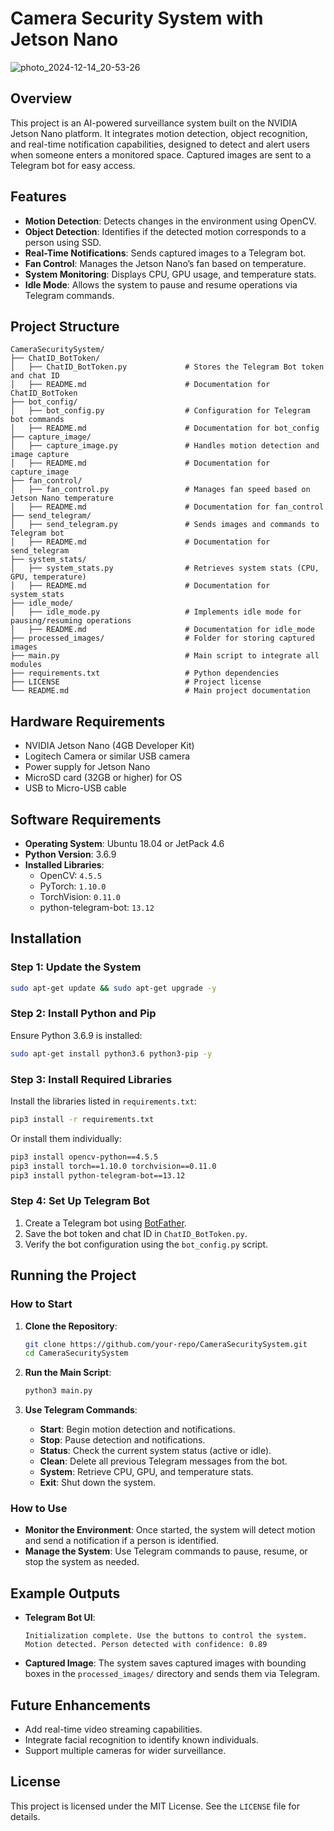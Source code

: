 # Camera Security System with Jetson Nano

![photo_2024-12-14_20-53-26](https://github.com/user-attachments/assets/10637fed-d293-464a-875b-5541df83f424)


## Overview
This project is an AI-powered surveillance system built on the NVIDIA Jetson Nano platform. It integrates motion detection, object recognition, and real-time notification capabilities, designed to detect and alert users when someone enters a monitored space. Captured images are sent to a Telegram bot for easy access.

## Features
- **Motion Detection**: Detects changes in the environment using OpenCV.
- **Object Detection**: Identifies if the detected motion corresponds to a person using SSD.
- **Real-Time Notifications**: Sends captured images to a Telegram bot.
- **Fan Control**: Manages the Jetson Nano’s fan based on temperature.
- **System Monitoring**: Displays CPU, GPU usage, and temperature stats.
- **Idle Mode**: Allows the system to pause and resume operations via Telegram commands.

## Project Structure
```
CameraSecuritySystem/
├── ChatID_BotToken/
│   ├── ChatID_BotToken.py             # Stores the Telegram Bot token and chat ID
│   ├── README.md                      # Documentation for ChatID_BotToken
├── bot_config/
│   ├── bot_config.py                  # Configuration for Telegram bot commands
│   ├── README.md                      # Documentation for bot_config
├── capture_image/
│   ├── capture_image.py               # Handles motion detection and image capture
│   ├── README.md                      # Documentation for capture_image
├── fan_control/
│   ├── fan_control.py                 # Manages fan speed based on Jetson Nano temperature
│   ├── README.md                      # Documentation for fan_control
├── send_telegram/
│   ├── send_telegram.py               # Sends images and commands to Telegram bot
│   ├── README.md                      # Documentation for send_telegram
├── system_stats/
│   ├── system_stats.py                # Retrieves system stats (CPU, GPU, temperature)
│   ├── README.md                      # Documentation for system_stats
├── idle_mode/
│   ├── idle_mode.py                   # Implements idle mode for pausing/resuming operations
│   ├── README.md                      # Documentation for idle_mode
├── processed_images/                  # Folder for storing captured images
├── main.py                            # Main script to integrate all modules
├── requirements.txt                   # Python dependencies
├── LICENSE                            # Project license
└── README.md                          # Main project documentation
```

## Hardware Requirements
- NVIDIA Jetson Nano (4GB Developer Kit)
- Logitech Camera or similar USB camera
- Power supply for Jetson Nano
- MicroSD card (32GB or higher) for OS
- USB to Micro-USB cable

## Software Requirements
- **Operating System**: Ubuntu 18.04 or JetPack 4.6
- **Python Version**: 3.6.9
- **Installed Libraries**:
  - OpenCV: `4.5.5`
  - PyTorch: `1.10.0`
  - TorchVision: `0.11.0`
  - python-telegram-bot: `13.12`

## Installation

### Step 1: Update the System
```bash
sudo apt-get update && sudo apt-get upgrade -y
```

### Step 2: Install Python and Pip
Ensure Python 3.6.9 is installed:
```bash
sudo apt-get install python3.6 python3-pip -y
```

### Step 3: Install Required Libraries
Install the libraries listed in `requirements.txt`:
```bash
pip3 install -r requirements.txt
```
Or install them individually:
```bash
pip3 install opencv-python==4.5.5
pip3 install torch==1.10.0 torchvision==0.11.0
pip3 install python-telegram-bot==13.12
```

### Step 4: Set Up Telegram Bot
1. Create a Telegram bot using [BotFather](https://core.telegram.org/bots#botfather).
2. Save the bot token and chat ID in `ChatID_BotToken.py`.
3. Verify the bot configuration using the `bot_config.py` script.

## Running the Project

### How to Start
1. **Clone the Repository**:
   ```bash
   git clone https://github.com/your-repo/CameraSecuritySystem.git
   cd CameraSecuritySystem
   ```

2. **Run the Main Script**:
   ```bash
   python3 main.py
   ```

3. **Use Telegram Commands**:
   - **Start**: Begin motion detection and notifications.
   - **Stop**: Pause detection and notifications.
   - **Status**: Check the current system status (active or idle).
   - **Clean**: Delete all previous Telegram messages from the bot.
   - **System**: Retrieve CPU, GPU, and temperature stats.
   - **Exit**: Shut down the system.

### How to Use
- **Monitor the Environment**:
  Once started, the system will detect motion and send a notification if a person is identified.
- **Manage the System**:
  Use Telegram commands to pause, resume, or stop the system as needed.

## Example Outputs
- **Telegram Bot UI**:
  ```
  Initialization complete. Use the buttons to control the system.
  Motion detected. Person detected with confidence: 0.89
  ```

- **Captured Image**:
  The system saves captured images with bounding boxes in the `processed_images/` directory and sends them via Telegram.

## Future Enhancements
- Add real-time video streaming capabilities.
- Integrate facial recognition to identify known individuals.
- Support multiple cameras for wider surveillance.

## License
This project is licensed under the MIT License. See the `LICENSE` file for details.

